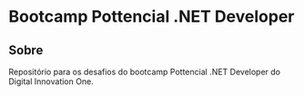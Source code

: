 # Bootcamp Pottencial .NET Developer

## Sobre 

Repositório para os desafios do bootcamp Pottencial .NET Developer do Digital Innovation One.

